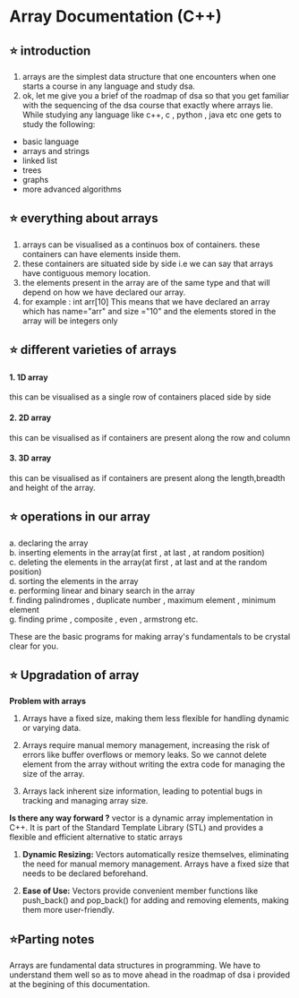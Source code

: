 # Array Documentation (C++)

## ⭐ introduction
 1. arrays are the simplest data structure that one encounters when one starts a course in any language and study dsa.
 2. ok, let me give you a brief of the roadmap of dsa so that you get familiar with the sequencing of the dsa course that exactly where arrays lie. While studying any language like c++, c , python , java etc one gets to study the following:
- basic language
- arrays and strings
- linked list
- trees
- graphs
- more advanced algorithms

## ⭐ everything about arrays
1. arrays can be visualised as a continuos box of containers. these containers can have elements inside them.
2. these containers are situated side by side i.e we can say that arrays have contiguous memory location.
3. the elements present in the array are of the same type and that will depend on how we have declared our array.
4. for example : int arr[10]
    This means that we have declared an array which has name="arr"
    and size ="10" and the elements stored in the array will be integers only

## ⭐ different varieties of arrays
#### 1. 1D array
this can be visualised as a single row of containers placed side by side
#### 2. 2D array
this can be visualised as if containers are present along the row and column 
#### 3. 3D array
this can be visualised as if containers are present along the length,breadth and height of the array.

## ⭐ operations in our array
 a. declaring the array  
 b. inserting elements in the array(at first , at last , at random position)  
 c. deleting the elements in the array(at first , at last and at the random position)  
 d. sorting the elements in the array  
 e. performing linear and binary search in the array  
 f. finding palindromes , duplicate number , maximum element , minimum element   
 g. finding prime , composite , even , armstrong etc.  


 These are the basic programs for making array's fundamentals to be crystal clear for you.

## ⭐ Upgradation of array
**Problem with arrays**
1.  Arrays have a fixed size, making them less flexible for handling dynamic or varying data.

2.  Arrays require manual memory management, increasing the risk of errors like buffer overflows or memory leaks. So we cannot delete element from the array without writing the extra code for managing the size of the array.

3.  Arrays lack inherent size information, leading to potential bugs in tracking and managing array size.

**Is there any way forward ?**
vector is a dynamic array implementation in C++. It is part of the Standard Template Library (STL) and provides a flexible and efficient alternative to static arrays

1. **Dynamic Resizing:** Vectors automatically resize themselves, eliminating the need for manual memory management. Arrays have a fixed size that needs to be declared beforehand.

2. **Ease of Use:** Vectors provide convenient member functions like push_back() and pop_back() for adding and removing elements, making them more user-friendly.

## ⭐Parting notes 
Arrays are fundamental data structures in programming. 
We have to understand them well so as to move ahead in the roadmap of dsa i provided at the begining of this documentation.




